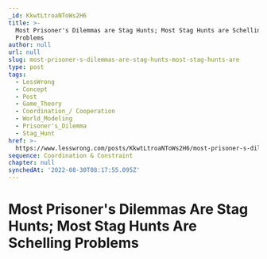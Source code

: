 ```yaml
---
_id: KkwtLtroaNToWs2H6
title: >-
  Most Prisoner's Dilemmas are Stag Hunts; Most Stag Hunts are Schelling
  Problems
author: null
url: null
slug: most-prisoner-s-dilemmas-are-stag-hunts-most-stag-hunts-are
type: post
tags:
  - LessWrong
  - Concept
  - Post
  - Game_Theory
  - Coordination_/ Cooperation
  - World_Modeling
  - Prisoner's_Dilemma
  - Stag_Hunt
href: >-
  https://www.lesswrong.com/posts/KkwtLtroaNToWs2H6/most-prisoner-s-dilemmas-are-stag-hunts-most-stag-hunts-are
sequence: Coordination & Constraint
chapter: null
synchedAt: '2022-08-30T08:17:55.095Z'
---
```


# Most Prisoner's Dilemmas Are Stag Hunts; Most Stag Hunts Are Schelling Problems
